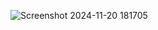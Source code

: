 ![Screenshot 2024-11-20 181705](https://github.com/user-attachments/assets/77bcb54b-86fd-40ec-8378-12c03c85be2e)
